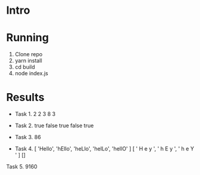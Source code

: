# Intro

# Running

1. Clone repo
2. yarn install
3. cd build
4. node index.js

# Results

- Task 1.
  2
  2
  3
  8
  3

- Task 2.
  true
  false
  true
  false
  true

- Task 3.
  86

- Task 4.
  [ 'Hello', 'hEllo', 'heLlo', 'helLo', 'hellO' ]
  [ ' H e y ', ' h E y ', ' h e Y ' ]
  []

Task 5.
9160

